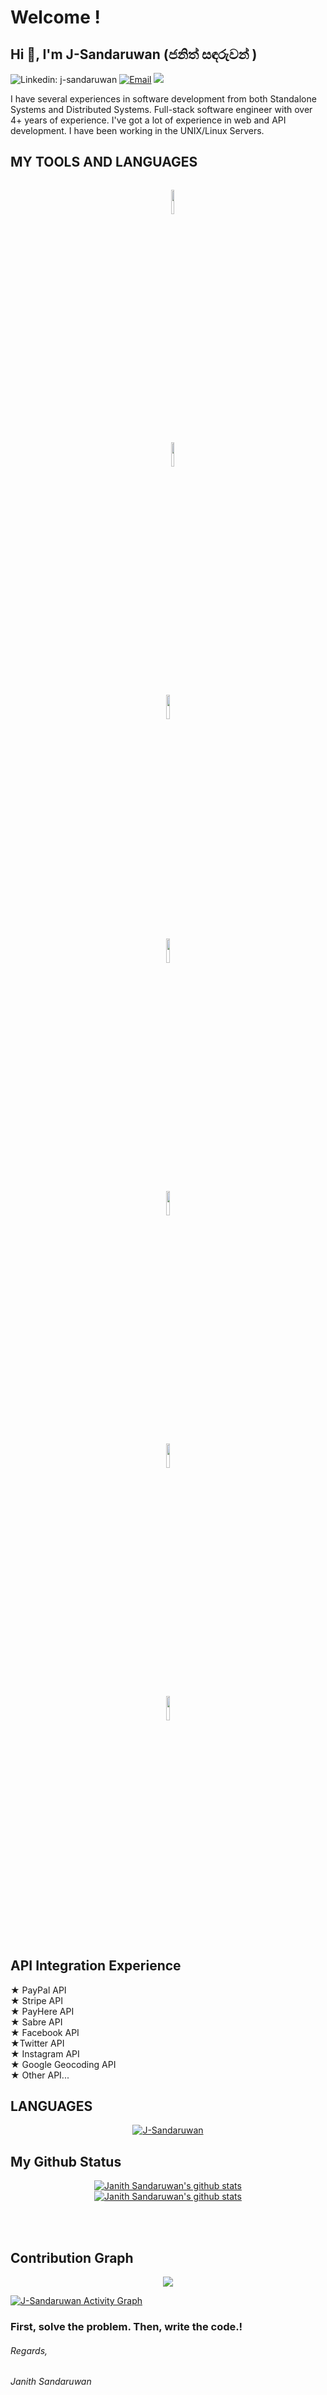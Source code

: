 
# Welcome !

  

<h2  >Hi 👋, I'm J-Sandaruwan (ජනිත් සඳරුවන් )</h2>

  

![Linkedin: j-sandaruwan](https://img.shields.io/badge/-Sandaruwan-blue?style=flat-square&logo=Linkedin&logoColor=white&link=https://www.linkedin.com/in/lj-sandaruwan/)   [![Email](https://img.shields.io/badge/-Email-c14438?style=flat&logo=Gmail&logoColor=white)](mailto:janith@oktozone.com) ![](https://visitor-badge.glitch.me/badge?page_id=J-Sandaruwan.J-Sandaruwan)

 

<p>
I have several experiences in software development from both Standalone Systems and Distributed Systems. Full-stack software engineer with over 4+ years of experience. I've got a lot of experience in web and API development. I have been working in the UNIX/Linux Servers.
</p>


## MY TOOLS AND LANGUAGES

<p  align ="center">

<code>
  <img  width="10%"  src="https://www.vectorlogo.zone/logos/php/php-ar21.svg">
</code>

<code>
  <img  width="10%"  src="https://www.vectorlogo.zone/logos/laravel/laravel-ar21.svg">
</code>

<code>
<img  width="10%"  src="https://www.vectorlogo.zone/logos/python/python-ar21.svg"></code>

<code>
<img  width="10%"  src="https://www.vectorlogo.zone/logos/javascript/javascript-ar21.svg">
</code>

<code>
<img  width="10%"  src="https://www.vectorlogo.zone/logos/w3_css/w3_css-ar21.svg">
</code>

<code>
<img  width="10%"  src="https://www.vectorlogo.zone/logos/getbootstrap/getbootstrap-ar21.svg">
</code>

<code>
<img  width="10%"  src="https://www.vectorlogo.zone/logos/tailwindcss/tailwindcss-ar21.svg">
</code>

</p>

  
## API Integration Experience
★ PayPal API  <br>
★ Stripe API<br>
★ PayHere API <br>
★ Sabre API <br>
★ Facebook API <br>
★Twitter API <br>
★ Instagram API <br>
★ Google Geocoding API <br>
★ Other API...<br>

##  LANGUAGES

<p  align="center">  <a  href="https://github.com/J-Sandaruwan"><img  src="https://github-profile-trophy.vercel.app/?username=J-Sandaruwan&no-bg=true"  alt="J-Sandaruwan"  /></a>  </p>

## My Github Status

<p  align="center">
<a  href="https://github.com/J-Sandaruwan/handle-path-oz">

<img  align="center"  alt="Janith Sandaruwan's github stats"  src="https://github-readme-stats.vercel.app/api?username=J-Sandaruwan&show_icons=true&theme=midnight-purple"  />

</a>

<br>
  <a  href="https://github.com/J-Sandaruwan/handle-path-oz">

<img  align="center"  alt="Janith Sandaruwan's github stats"  src="https://github-readme-stats.vercel.app/api/top-langs/?username=j-sandaruwan&theme=dark&show_icons=true"  />

</a>
  


</p>
<br>

<br>  



  
  

## Contribution Graph 

  

<p  align="center">

<a  href="https://github.com/j-sandaruwan">

<img  src="https://github-readme-streak-stats.herokuapp.com/?user=j-sandaruwan#version3"/>

</a>

</p>


<a  href="https://github.com/J-Sandaruwan"><img  alt="J-Sandaruwan Activity Graph"  src="https://activity-graph.herokuapp.com/graph?username=J-Sandaruwan&bg_color=1F222E&color=F8D866&line=F85D7F&point=FFFFFF&hide_border=true"  /></a>

  
  ### First, solve the problem. Then, write the code.!
  
######  Regards,
######  Janith Sandaruwan
